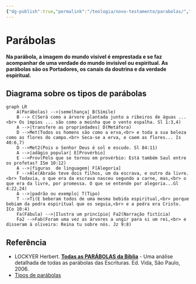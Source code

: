 ```yaml
---
{"dg-publish":true,"permalink":"/teologia/novo-testamento/parabolas/","title":"Diagrama dos tipos de parábolas","metatags":{"description":"diagrama de tipos de parábolas"},"tags":[null],"updated":"2025-03-17T08:53:06.350-03:00"}
---
```


# Parábolas


**Na parábola, a imagem do mundo visível é emprestada e se faz acompanhar de uma verdade do mundo invisível ou espiritual. As parábolas são os Portadores, os canais da doutrina e da verdade espiritual.**

## Diagrama sobre os tipos de parábolas

```mermaid
graph LR
    A(Parábolas) -->|semelhança| B(Símile)
    B --> C(Será como a árvore plantada junto a ribeiros de águas ...<br> Os ímpios ... são como a moinha que o vento espalha. Sl 1:3,4)     
    A -->|transfere as propriedades| D(Metáfora)
    D -->Met(Todos os homens são como a erva,<br> e toda a sua beleza como as flores do campo.<br> Seca-se a erva, e caem as flores... Is 40:6,7)
    D -->Met2(Pois o Senhor Deus é sol e escudo. Sl 84:11)
    A -->|adágio popular| E[Provérbio]
    E -->Prov(Pelo que se tornou em provérbio: Está também Saul entre os profetas? ISm 10:12)
    A -->|figuras  de linguagem| F[Alegoria]
    F -->Ale(Abraão teve dois filhos, um da escrava, e outro da livre.<br> Todavia, o que era da escrava nasceu segundo a carne, mas,<br> o que era da livre, por promessa. O que se entende por alegoria...Gl 4:22,24)
    A -->|padrão ou exemplo| T(Tipo)
    T -->Ti(E beberam todos de uma mesma bebida espiritual,<br> porque bebiam da pedra espiritual que os seguia,<br> e a pedra era Cristo. ICo 10:4)
    Fa(Fábula) -->|Ilustra um princípio| Fa2(Narração fictícia)
    Fa2 -->Fab(Foram uma vez as árvores a ungir para si um rei,<br> e disseram à oliveira: Reina tu sobre nós. Jz 9:8)
```

## Referência

- LOCKYER Herbert. [**Todas as PARÁBOLAS da Bíblia**](https://www.slideshare.net/Dersubuuk/173811-todas-as-parbolas-da-biblia) - Uma análise detalhada de todas as parábolas das Escrituras. Ed. Vida, São Paulo, 2006.
- [Tipos de parábolas](Tipos%20de%20parábolas.md)
